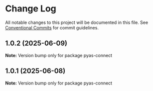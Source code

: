 # Change Log

All notable changes to this project will be documented in this file.
See [Conventional Commits](https://conventionalcommits.org) for commit guidelines.

## 1.0.2 (2025-06-09)

**Note:** Version bump only for package pyas-connect





## 1.0.1 (2025-06-08)

**Note:** Version bump only for package pyas-connect
